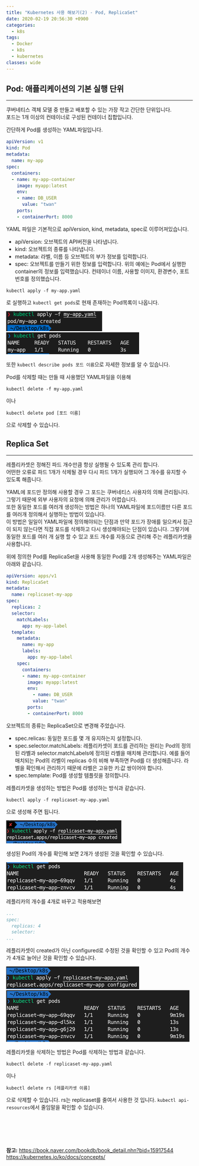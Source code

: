 ```yaml
---
title: "Kubernetes 사용 해보기(2) - Pod, ReplicaSet"
date: 2020-02-19 20:56:30 +0900
categories:
  - k8s
tags:
  - Docker
  - k8s
  - kubernetes
classes: wide
---
```


## Pod: 애플리케이션의 기본 실행 단위
- - -
쿠버네티스 객체 모델 중 만들고 배포할 수 있는 가장 작고 간단한 단위입니다.   
포드는 1개 이상의 컨테이너로 구성된 컨테이너 집합입니다.  

간단하게 Pod를 생성하는 YAML파일입니다.

```yaml
apiVersion: v1
kind: Pod
metadata: 
  name: my-app
spec:
  containers:
  - name: my-app-container
    image: myapp:latest
    env:
    - name: DB_USER
      value: "twan"
    ports:
    - containerPort: 8000
```

YAML 파일은 기본적으로 apiVersion, kind, metadata, spec로 이루어져있습니다.   
- apiVersion: 오브젝트의 API버전을 나타냅니다.   
- kind: 오브젝트의 종류를 나타냅니다.   
- metadata: 라벨, 이름 등 오브젝트의 부가 정보를 입력합니다.   
- spec: 오브젝트를 만들기 위한 정보를 입력합니다. 위의 예에는 Pod에서 실행한 container의 정보를 입력했습니다. 컨테이너 이름, 사용할 이미지, 환경변수, 포트번호를 정의했습니다.   

```shell
kubectl apply -f my-app.yaml
```
로 실행하고 `kubectl get pods`로 현재 존재하는 Pod목록이 나옵니다.   

![](/assets/images/k8s_start/02-01.png)  
![](/assets/images/k8s_start/02-02.png)  

또한 `kubectl describe pods 포드 이름`으로 자세한 정보를 알 수 있습니다.   

Pod를 삭제할 때는 만들 때 사용했던 YAML파일을 이용해
```shell
kubectl delete -f my-app.yaml
```
이나
```shell
kubectl delete pod [포드 이름]
```
으로 삭제할 수 있습니다.   

## Replica Set
- - -
레플리카셋은 정해진 파드 개수만큼 항상 실행될 수 있도록 관리 합니다.   
어떤한 오류로 파드 1개가 삭제될 경우 다시 파드 1개가 실행되어 그 개수를 유지할 수 있도록 해줍니다.   

YAML에 포드만 정의해 사용할 경우 그 포드는 쿠버네티스 사용자의 의해 관리됩니다. 그렇기 때문에 외부 사용자의 요청에 의해 관리가 어렵습니다.   
또한 동일한 포드를 여러개 생성하는 방법은 하나의 YAML파일에 포드이름만 다른 포드를 여러개 정의해서 실행하는 방법이 있습니다.   
이 방법은 일일이 YAML파일에 정의해야되는 단점과 만약 포드가 장애를 일으켜서 접근이 되지 않는다면 직접 포드를 삭제하고 다시 생성해야되는 단점이 있습니다.
그렇기에 동일한 포드를 여러 개 실행 할 수 있고 포드 개수를 자동으로 관리해 주는 레플리카셋을 사용합니다.

위에 정의한 Pod를 ReplicaSet을 사용해 동일한 Pod를 2개 생성해주는 YAML파일은 아래와 같습니다.   

```yaml
apiVersion: apps/v1
kind: ReplicaSet
metadata: 
  name: replicaset-my-app
spec:
  replicas: 2
  selector:
    matchLabels:
      app: my-app-label
  template:
    metadata:
      name: my-app
      labels:
        app: my-app-label
    spec:
      containers:
      - name: my-app-container
        image: myapp:latest
        env:
          - name: DB_USER
          value: "twan"
        ports:
        - containerPort: 8000
```

오브젝트의 종류는 ReplicaSet으로 변경해 주었습니다.   
- spec.relicas: 동일한 포드를 몇 개 유지하는지 설정합니다.   
- spec.selector.matchLabels: 레플리카셋이 포드를 관리하는 원리는 Pod의 정의된 라벨과 selector.matchLabels에 정의된 라벨을 매치해 관리합니다. 예를 들어 매치되는 Pod의 라벨이 replicas 수의 비해 부족하면 Pod를 더 생성해줍니다. 라벨을 확인해서 관리하기 때문에 라벨은 고유한 키:값 쌍이어야 합니다.   
- spec.template: Pod를 생성할 템플릿을 정의합니다.   

레플리카셋을 생성하는 방법은 Pod를 생성하는 방식과 같습니다.   
```shell
kubectl apply -f replicaset-my-app.yaml
```
으로 생성해 주면 됩니다.

![](/assets/images/k8s_start/02-03.png)   

생성된 Pod의 개수를 확인해 보면 2개가 생성된 것을 확인할 수 있습니다.   

![](/assets/images/k8s_start/02-04.png)   

레플리카의 개수를 4개로 바꾸고 적용해보면

```yaml
...
spec:
  replicas: 4
  selector:
...
```

레플리카셋이 created가 아닌 configured로 수정된 것을 확인할 수 있고 Pod의 개수가 4개로 늘어난 것을 확인할 수 있습니다.   

![](/assets/images/k8s_start/02-05.png)   
![](/assets/images/k8s_start/02-06.png)   

레플리카셋을 삭제하는 방법은 Pod를 삭제하는 방법과 같습니다.   
```shell
kubectl delete -f replicaset-my-app.yaml
```
이나   
```shell
kubectl delete rs [레플리카셋 이름]
```
으로 삭제할 수 있습니다.
rs는 replicaset를 줄여서 사용한 것 입니다. `kubectl api-resources`에서 줄임말을 확인할 수 있습니다.

<br/>
<br/>
<br/>
<br/>

**참고:**
https://book.naver.com/bookdb/book_detail.nhn?bid=15917544
https://kubernetes.io/ko/docs/concepts/